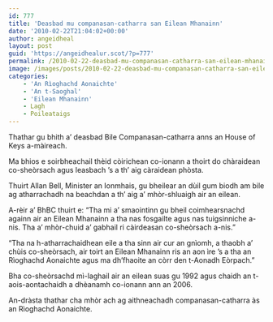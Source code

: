 ```yaml
---
id: 777
title: 'Deasbad mu companasan-catharra san Eilean Mhanainn'
date: '2010-02-22T21:04:02+00:00'
author: angeidheal
layout: post
guid: 'https://angeidhealur.scot/?p=777'
permalink: /2010-02-22-deasbad-mu-companasan-catharra-san-eilean-mhanainn/
image: /images/posts/2010-02-22-deasbad-mu-companasan-catharra-san-eilean-mhanainn.webp
categories:
    - 'An Rìoghachd Aonaichte'
    - 'An t-Saoghal'
    - 'Eilean Mhanainn'
    - Lagh
    - Poileataigs
---
```


Thathar gu bhith a’ deasbad Bile Companasan-catharra anns an House of Keys a-màireach.

Ma bhios e soirbheachail thèid còirichean co-ionann a thoirt do chàraidean co-sheòrsach agus leasbach ’s a th’ aig càraidean phòsta.

Thuirt Allan Bell, Minister an Ionmhais, gu bheilear an dùil gum biodh am bile ag atharrachadh na beachdan a th’ aig a’ mhòr-shluaigh air an eilean.

A-rèir a’ BhBC thuirt e: “Tha mi a’ smaointinn gu bheil coimhearsnachd againn air an Eilean Mhanainn a tha nas fosgailte agus nas tuigsinniche a-nis. Tha a’ mhòr-chuid a’ gabhail ri càirdeasan co-sheòrsach a-nis.”

“Tha na h-atharrachaidhean eile a tha sinn air cur an gnìomh, a thaobh a’ chùis co-sheòrsach, air toirt an Eilean Mhanainn ris an aon ìre ’s a tha an Rìoghachd Aonaichte agus ma dh’fhaoite an còrr den t-Aonadh Eòrpach.”

Bha co-sheòrsachd mì-laghail air an eilean suas gu 1992 agus chaidh an t-aois-aontachaidh a dhèanamh co-ionann ann an 2006.

An-dràsta thathar cha mhòr ach ag aithneachadh companasan-catharra às an Rìoghachd Aonaichte.
